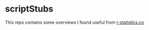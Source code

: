 # scriptStubs
This repo contains some overviews I found useful from [r-statistics.co](r-statistics.co)
